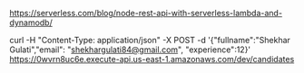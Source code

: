 https://serverless.com/blog/node-rest-api-with-serverless-lambda-and-dynamodb/


curl -H "Content-Type: application/json" -X POST -d '{"fullname":"Shekhar Gulati","email": "shekhargulati84@gmail.com", "experience":12}' https://0wvrn8uc6e.execute-api.us-east-1.amazonaws.com/dev/candidates